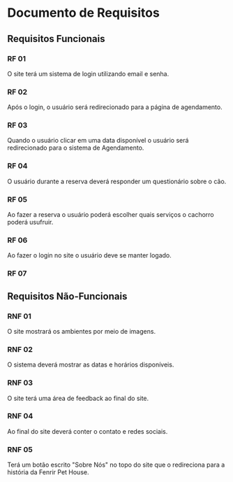 # Documento de Requisitos

## Requisitos Funcionais

### RF 01

O site terá um sistema de login utilizando email e senha.

### RF 02

Após o login, o usuário será redirecionado para a página de agendamento.

### RF 03

Quando o usuário clicar em uma data disponível o usuário será redirecionado para o sistema de Agendamento.

### RF 04

O usuário durante a reserva deverá responder um questionário sobre o cão.

### RF 05

Ao fazer a reserva o usuário poderá escolher quais serviços o cachorro poderá usufruir.

### RF 06

Ao fazer o login no site o usuário deve se manter logado.

### RF 07



## Requisitos Não-Funcionais

### RNF 01

O site mostrará os ambientes por meio de imagens.

### RNF 02

O sistema deverá mostrar as datas e horários disponíveis.

### RNF 03

O site terá uma área de feedback ao final do site.

### RNF 04

Ao final do site deverá conter o contato e redes sociais.

### RNF 05

Terá um botão escrito "Sobre Nós" no topo do site que o redireciona para a história da Fenrir Pet House.

